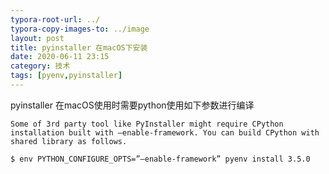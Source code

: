 ```yaml
---
typora-root-url: ../
typora-copy-images-to: ../image
layout: post
title: pyinstaller 在macOS下安装
date: 2020-06-11 23:15
category: 技术
tags: [pyenv,pyinstaller]
---
```


pyinstaller 在macOS使用时需要python使用如下参数进行编译

```shell
Some of 3rd party tool like PyInstaller might require CPython installation built with –enable-framework. You can build CPython with shared library as follows.

$ env PYTHON_CONFIGURE_OPTS=”–enable-framework” pyenv install 3.5.0
```

